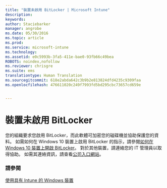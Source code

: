 ```yaml
---
title: "裝置未啟用 BitLocker | Microsoft Intune"
description: 
keywords: 
author: Staciebarker
manager: angrobe
ms.date: 05/30/2016
ms.topic: article
ms.prod: 
ms.service: microsoft-intune
ms.technology: 
ms.assetid: e0c5993b-3fa5-411e-bae0-93fb66c49bea
ROBOTS: noindex,nofollow
ms.reviewer: chrisgre
ms.suite: ems
translationtype: Human Translation
ms.sourcegitcommit: 618e2abda642c3b9b2e813824dfd4235c9309faa
ms.openlocfilehash: 476611020c249f7993fd5bd295cbc73657cd659e


---
```



# 裝置未啟用 BitLocker

您的組織要求您啟用 BitLocker，而此軟體可加密您的磁碟機並協助保護您的資料。 如需如何在 Windows 10 裝置上啟用 BitLocker 的指示，請參閱[如何在 Windows 10 裝置上開啟 BitLocker](https://gallery.technet.microsoft.com/How-to-turn-on-BitLocker-34294d3d)。 對於其他裝置，請連絡您的 IT 管理員以取得協助。 如需其連絡資訊，請查看[公司入口網站](http://portal.manage.microsoft.com)。

### 請參閱
[使用具有 Intune 的 Windows 裝置](using-your-windows-device-with-intune.md)



<!--HONumber=Jul16_HO4-->


